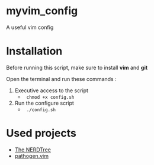# myvim_config
A useful vim config

# Installation

Before running this script, make sure to install **vim** and **git**

Open the terminal and run these commands :

<ol>
    <li>Executive access to the script <ul><li>
        <code> chmod +x config.sh</code>
    </li></ul></li>
    <li>Run the configure script  <ul><li>
        <code> ./config.sh</code>
    </li></ul></li>
</ol>

# Used projects


<ul>
    <li><a href=https://github.com/preservim/nerdtree>The NERDTree</a></li>
    <li><a href=https://github.com/tpope/vim-pathogen>pathogen.vim</a></li>
</ul>
